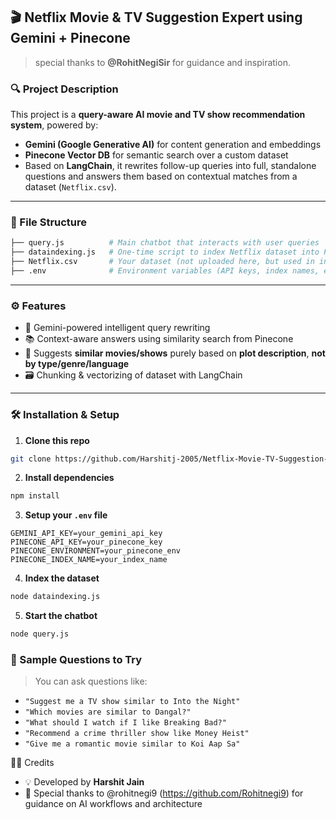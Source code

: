 
## 🎬 Netflix Movie & TV Suggestion Expert using Gemini + Pinecone

>special thanks to **@RohitNegiSir** for guidance and inspiration.

### 🔍 Project Description

This project is a **query-aware AI movie and TV show recommendation system**, powered by:

* **Gemini (Google Generative AI)** for content generation and embeddings
* **Pinecone Vector DB** for semantic search over a custom dataset
* Based on **LangChain**, it rewrites follow-up queries into full, standalone questions and answers them based on contextual matches from a dataset (`Netflix.csv`).

---

### 📁 File Structure

```bash
├── query.js          # Main chatbot that interacts with user queries
├── dataindexing.js   # One-time script to index Netflix dataset into Pinecone
├── Netflix.csv       # Your dataset (not uploaded here, but used in indexing)
├── .env              # Environment variables (API keys, index names, etc.)
```

---

### ⚙️ Features

* 🧠 Gemini-powered intelligent query rewriting
* 📚 Context-aware answers using similarity search from Pinecone
* 🎥 Suggests **similar movies/shows** purely based on **plot description**, **not by type/genre/language**
* 🗃️ Chunking & vectorizing of dataset with LangChain

---

### 🛠️ Installation & Setup

1. **Clone this repo**

```bash
git clone https://github.com/Harshitj-2005/Netflix-Movie-TV-Suggestion-Expert
```

2. **Install dependencies**

```bash
npm install
```

3. **Setup your `.env` file**

```
GEMINI_API_KEY=your_gemini_api_key
PINECONE_API_KEY=your_pinecone_key
PINECONE_ENVIRONMENT=your_pinecone_env
PINECONE_INDEX_NAME=your_index_name
```

4. **Index the dataset**

```bash
node dataindexing.js
```

5. **Start the chatbot**

```bash
node query.js
```

### 🧪 Sample Questions to Try

> You can ask questions like:

* `"Suggest me a TV show similar to Into the Night"`
* `"Which movies are similar to Dangal?"`
* `"What should I watch if I like Breaking Bad?"`
* `"Recommend a crime thriller show like Money Heist"`
* `"Give me a romantic movie similar to Koi Aap Sa"`


 🧑‍🏫 Credits

* 💡 Developed by **Harshit Jain**
* 🧠 Special thanks to @rohitnegi9 (https://github.com/Rohitnegi9) for guidance on AI workflows and architecture
